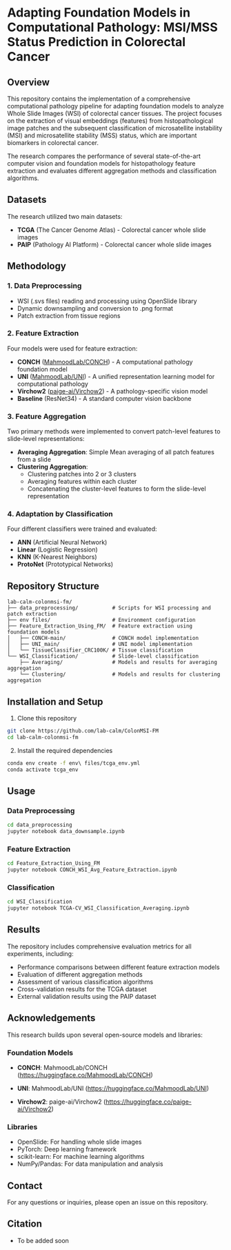 # Adapting Foundation Models in Computational Pathology: MSI/MSS Status Prediction in Colorectal Cancer

## Overview

This repository contains the implementation of a comprehensive computational pathology pipeline for adapting foundation models to analyze Whole Slide Images (WSI) of colorectal cancer tissues. The project focuses on the extraction of visual embeddings (features) from histopathological image patches and the subsequent classification of microsatellite instability (MSI) and microsatellite stability (MSS) status, which are important biomarkers in colorectal cancer.

The research compares the performance of several state-of-the-art computer vision and foundation models for histopathology feature extraction and evaluates different aggregation methods and classification algorithms.

## Datasets

The research utilized two main datasets:
- **TCGA** (The Cancer Genome Atlas) - Colorectal cancer whole slide images
- **PAIP** (Pathology AI Platform) - Colorectal cancer whole slide images

## Methodology

### 1. Data Preprocessing
- WSI (.svs files) reading and processing using OpenSlide library
- Dynamic downsampling and conversion to .png format
- Patch extraction from tissue regions

### 2. Feature Extraction
Four models were used for feature extraction:
- **CONCH** ([MahmoodLab/CONCH](https://huggingface.co/MahmoodLab/CONCH)) - A computational pathology foundation model
- **UNI** ([MahmoodLab/UNI](https://huggingface.co/MahmoodLab/UNI)) - A unified representation learning model for computational pathology
- **Virchow2** ([paige-ai/Virchow2](https://huggingface.co/paige-ai/Virchow2)) - A pathology-specific vision model
- **Baseline** (ResNet34) - A standard computer vision backbone

### 3. Feature Aggregation
Two primary methods were implemented to convert patch-level features to slide-level representations:
- **Averaging Aggregation**: Simple Mean averaging of all patch features from a slide
- **Clustering Aggregation**: 
  - Clustering patches into 2 or 3 clusters
  - Averaging features within each cluster
  - Concatenating the cluster-level features to form the slide-level representation

### 4. Adaptation by Classification
Four different classifiers were trained and evaluated:
- **ANN** (Artificial Neural Network)
- **Linear** (Logistic Regression)
- **KNN** (K-Nearest Neighbors)
- **ProtoNet** (Prototypical Networks)

## Repository Structure

```
lab-calm-colonmsi-fm/
├── data_preprocessing/           # Scripts for WSI processing and patch extraction
├── env files/                    # Environment configuration
├── Feature_Extraction_Using_FM/  # Feature extraction using foundation models
│   ├── CONCH-main/               # CONCH model implementation
│   ├── UNI_main/                 # UNI model implementation
│   └── TissueClassifier_CRC100K/ # Tissue classification
└── WSI_Classification/           # Slide-level classification
    ├── Averaging/                # Models and results for averaging aggregation
    └── Clustering/               # Models and results for clustering aggregation
```

## Installation and Setup

1. Clone this repository
```bash
git clone https://github.com/lab-calm/ColonMSI-FM
cd lab-calm-colonmsi-fm
```

2. Install the required dependencies
```bash
conda env create -f env\ files/tcga_env.yml
conda activate tcga_env
```

## Usage

### Data Preprocessing
```bash
cd data_preprocessing
jupyter notebook data_downsample.ipynb
```

### Feature Extraction
```bash
cd Feature_Extraction_Using_FM
jupyter notebook CONCH_WSI_Avg_Feature_Extraction.ipynb
```

### Classification
```bash
cd WSI_Classification
jupyter notebook TCGA-CV_WSI_Classification_Averaging.ipynb
```

## Results

The repository includes comprehensive evaluation metrics for all experiments, including:
- Performance comparisons between different feature extraction models
- Evaluation of different aggregation methods
- Assessment of various classification algorithms
- Cross-validation results for the TCGA dataset
- External validation results using the PAIP dataset

## Acknowledgements

This research builds upon several open-source models and libraries:

### Foundation Models
- **CONCH**: MahmoodLab/CONCH (https://huggingface.co/MahmoodLab/CONCH)

- **UNI**: MahmoodLab/UNI (https://huggingface.co/MahmoodLab/UNI)

- **Virchow2**: paige-ai/Virchow2 (https://huggingface.co/paige-ai/Virchow2)

### Libraries
- OpenSlide: For handling whole slide images
- PyTorch: Deep learning framework
- scikit-learn: For machine learning algorithms
- NumPy/Pandas: For data manipulation and analysis

## Contact

For any questions or inquiries, please open an issue on this repository.

## Citation
- To be added soon

